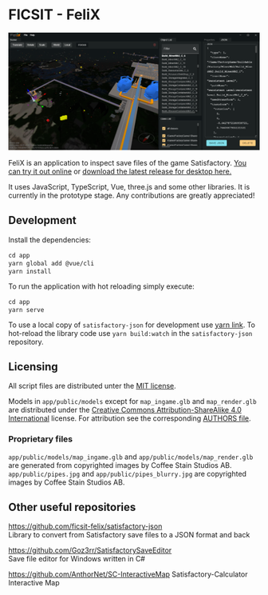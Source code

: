 # FICSIT - FeliX

![Screenshot of FeliX](app/public/screenshot.png)

FeliX is an application to inspect save files of the game Satisfactory. [You can try it out online](https://ficsit-felix.web.app/) or [download the latest release for desktop here.](https://github.com/ficsit-felix/ficsit-felix/releases/latest)

It uses JavaScript, TypeScript, Vue, three.js and some other libraries. It is currently in the prototype stage. Any contributions are greatly appreciated!

## Development

Install the dependencies:

```
cd app
yarn global add @vue/cli
yarn install
```

To run the application with hot reloading simply execute:

```
cd app
yarn serve
```

To use a local copy of `satisfactory-json` for development use [yarn link](https://yarnpkg.com/lang/en/docs/cli/link/). To hot-reload the library code use `yarn build:watch` in the `satisfactory-json` repository.

## Licensing

All script files are distributed unter the [MIT license](LICENSE).

Models in `app/public/models` except for `map_ingame.glb` and `map_render.glb` are distributed under the [Creative Commons Attribution-ShareAlike 4.0 International](https://creativecommons.org/licenses/by-sa/4.0/) license. For attribution see the corresponding [AUTHORS file](app/public/models/AUTHORS).

### Proprietary files
`app/public/models/map_ingame.glb` and `app/public/models/map_render.glb` are generated from copyrighted images by Coffee Stain Studios AB.  
`app/public/pipes.jpg` and `app/public/pipes_blurry.jpg` are copyrighted images by Coffee Stain Studios AB.

## Other useful repositories

https://github.com/ficsit-felix/satisfactory-json  
Library to convert from Satisfactory save files to a JSON format and back

https://github.com/Goz3rr/SatisfactorySaveEditor  
Save file editor for Windows written in C#

https://github.com/AnthorNet/SC-InteractiveMap
Satisfactory-Calculator Interactive Map